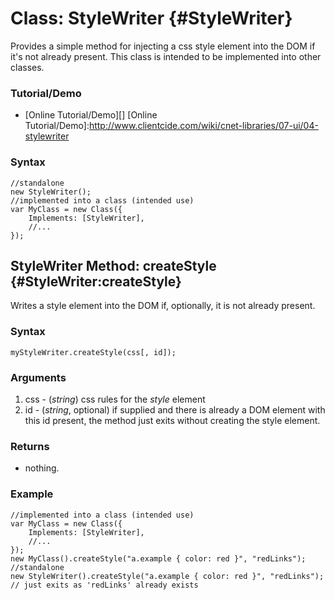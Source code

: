 Class: StyleWriter {#StyleWriter}
=================================

Provides a simple method for injecting a css style element into the DOM if it's not already present. This class is intended to be implemented into other classes.

### Tutorial/Demo

* [Online Tutorial/Demo][]
[Online Tutorial/Demo]:http://www.clientcide.com/wiki/cnet-libraries/07-ui/04-stylewriter

### Syntax

	//standalone
	new StyleWriter();
	//implemented into a class (intended use)
	var MyClass = new Class({
		Implements: [StyleWriter],
		//...
	});

StyleWriter Method: createStyle {#StyleWriter:createStyle}
----------------------------------------------------------

Writes a style element into the DOM if, optionally, it is not already present.

### Syntax

	myStyleWriter.createStyle(css[, id]);

### Arguments

1. css - (*string*) css rules for the *style* element
2. id - (*string*, optional) if supplied and there is already a DOM element with this id present, the method just exits without creating the style element.

### Returns

* nothing.

### Example

	//implemented into a class (intended use)
	var MyClass = new Class({
		Implements: [StyleWriter],
		//...
	});
	new MyClass().createStyle("a.example { color: red }", "redLinks");
	//standalone
	new StyleWriter().createStyle("a.example { color: red }", "redLinks"); // just exits as 'redLinks' already exists

[StyleWriter]: #StyleWriter
